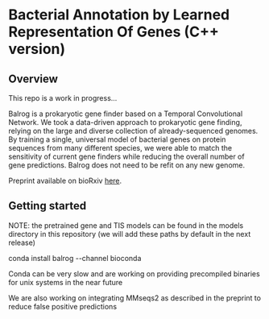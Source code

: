 # Bacterial Annotation by Learned Representation Of Genes (C++ version)

## Overview
This repo is a work in progress...

Balrog is a prokaryotic gene finder based on a Temporal Convolutional Network. We took a data-driven approach to prokaryotic gene finding, relying on the large and diverse collection of already-sequenced genomes. By training a single, universal model of bacterial genes on protein sequences from many different species, we were able to match the sensitivity of current gene finders while reducing the overall number of gene predictions. Balrog does not need to be refit on any new genome.

Preprint available on bioRxiv [here](https://www.biorxiv.org/content/10.1101/2020.09.06.285304v1).

## Getting started
NOTE: the pretrained gene and TIS models can be found in the models directory in this repository (we will add these paths by default in the next release)

conda install balrog --channel bioconda

Conda can be very slow and are working on providing precompiled binaries for unix systems in the near future

We are also working on integrating MMseqs2 as described in the preprint to reduce false positive predictions
